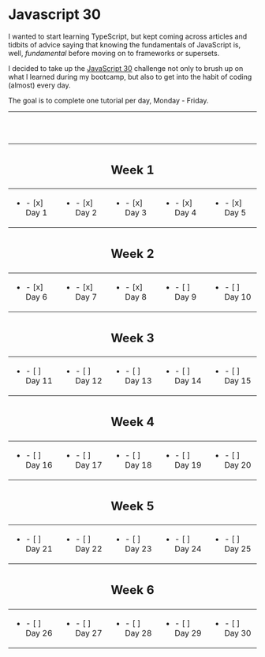 # Javascript 30

I wanted to start learning TypeScript, but kept coming across articles and tidbits of advice saying that knowing the fundamentals of JavaScript is, well, _fundamental_ before moving on to frameworks or supersets.

I decided to take up the [JavaScript 30](https://javascript30.com/) challenge not only to brush up on what I learned during my bootcamp, but also to get into the habit of coding (almost) every day.

The goal is to complete one tutorial per day, Monday - Friday.

---

<br />
<br />
<div align="center">

<table>
<tbody>
<thead>
<tr>
<th colspan="5">
<center><h2><strong>Week 1</strong></h2></center>
</th>
</tr>
</thead>
<tr>
<td>
<ul><li> - [x] Day 1 </li></ul>
</td>
<td>
<ul><li> - [x] Day 2 </li></ul>
</td>
<td>
<ul><li> - [x] Day 3 </li></ul>
</td>
<td>
<ul><li> - [x] Day 4 </li></ul>
</td>
<td>
<ul><li> - [x] Day 5 </li></ul>
</td>
</tr>
<thead>
<tr>
<th colspan="5">
<center><h2><strong>Week 2</strong></h2></center>
</th>
</tr>
</thead>
<tr>
<td>
<ul><li> - [x] Day 6 </li></ul>
</td>
<td>
<ul><li> - [x] Day 7 </li></ul>
</td>
<td>
<ul><li> - [x] Day 8 </li></ul>
</td>
<td>
<ul><li> - [ ] Day 9 </li></ul>
</td>
<td>
<ul><li> - [ ] Day 10 </li></ul>
</td>
</tr>
<thead>
<tr>
<th colspan="5">
<center><h2><strong>Week 3</strong></h2></center>
</th>
</tr>
</thead>
<tr>
<td>
<ul><li> - [ ] Day 11 </li></ul>
</td>
<td>
<ul><li> - [ ] Day 12 </li></ul>
</td>
<td>
<ul><li> - [ ] Day 13 </li></ul>
</td>
<td>
<ul><li> - [ ] Day 14 </li></ul>
</td>
<td>
<ul><li> - [ ] Day 15 </li></ul>
</td>
</tr>
<thead>
<tr>
<th colspan="5">
<center><h2><strong>Week 4</strong></h2></center>
</th>
</tr>
</thead>
<tr>
<td>
<ul><li> - [ ] Day 16 </li></ul>
</td>
<td>
<ul><li> - [ ] Day 17 </li></ul>
</td>
<td>
<ul><li> - [ ] Day 18 </li></ul>
</td>
<td>
<ul><li> - [ ] Day 19 </li></ul>
</td>
<td>
<ul><li> - [ ] Day 20 </li></ul>
</td>
</tr>
<thead>
<tr>
<th colspan="5">
<center><h2><strong>Week 5</strong></h2></center>
</th>
</tr>
</thead>
<tr>
<td>
<ul><li> - [ ] Day 21 </li></ul>
</td>
<td>
<ul><li> - [ ] Day 22 </li></ul>
</td>
<td>
<ul><li> - [ ] Day 23 </li></ul>
</td>
<td>
<ul><li> - [ ] Day 24 </li></ul>
</td>
<td>
<ul><li> - [ ] Day 25 </li></ul>
</td>
</tr>
<thead>
<tr>
<th colspan="5">
<center><h2><strong>Week 6</strong></h2></center>
</th>
</tr>
</thead>
<tr>
<td>
<ul><li> - [ ] Day 26 </li></ul>
</td>
<td>
<ul><li> - [ ] Day 27 </li></ul>
</td>
<td>
<ul><li> - [ ] Day 28 </li></ul>
</td>
<td>
<ul><li> - [ ] Day 29 </li></ul>
</td>
<td>
<ul><li> - [ ] Day 30 </li></ul>
</td>
</tr>
</tbody>
</table>

</div>
